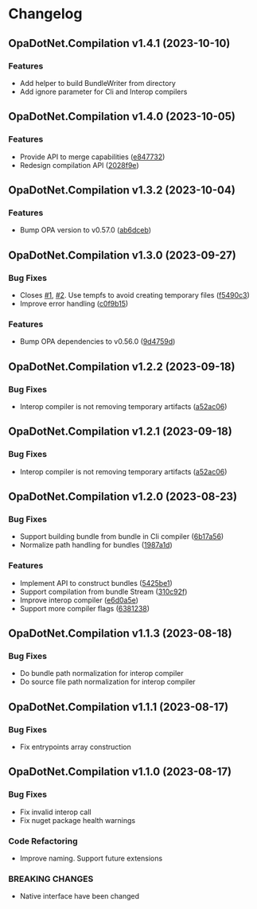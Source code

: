 # Changelog

## OpaDotNet.Compilation v1.4.1 (2023-10-10)

### Features

* Add helper to build BundleWriter from directory
* Add ignore parameter for Cli and Interop compilers

## OpaDotNet.Compilation v1.4.0 (2023-10-05)

### Features

* Provide API to merge capabilities ([e847732](https://github.com/me-viper/OpaDotNet.Compilation/commit/e847732790bc16b844a7938db40fd9c79877b97b))
* Redesign compilation API ([2028f9e](https://github.com/me-viper/OpaDotNet.Compilation/commit/2028f9ee73e64e54514f30121ea6fd78d026e2c4))

## OpaDotNet.Compilation v1.3.2 (2023-10-04)

### Features

* Bump OPA version to v0.57.0 ([ab6dceb](https://github.com/me-viper/OpaDotNet.Compilation/commit/ab6dceb7a5a616af77d719fc262d23ccc65a08f3))

## OpaDotNet.Compilation v1.3.0 (2023-09-27)

### Bug Fixes

* Closes [#1](https://github.com/me-viper/OpaDotNet.Compilation/issues/1), [#2](https://github.com/me-viper/OpaDotNet.Compilation/issues/2). Use tempfs to avoid creating temporary files ([f5490c3](https://github.com/me-viper/OpaDotNet.Compilation/commit/f5490c371a80ea39deb0d2ab5f0fb7c8fde93853))
* Improve error handling ([c0f9b15](https://github.com/me-viper/OpaDotNet.Compilation/commit/c0f9b15a88e2dde80ef8d89bb407e2e1d2969cac))

### Features

* Bump OPA dependencies to v0.56.0 ([9d4759d](https://github.com/me-viper/OpaDotNet.Compilation/commit/9d4759d0b99a8a6a3ba612ae65a54c9a99e7ba87))

## OpaDotNet.Compilation v1.2.2 (2023-09-18)

### Bug Fixes

* Interop compiler is not removing temporary artifacts ([a52ac06](https://github.com/me-viper/OpaDotNet.Compilation/commit/a52ac06617e0dbd627197a38d2e158efe963caa3))

## OpaDotNet.Compilation v1.2.1 (2023-09-18)

### Bug Fixes

* Interop compiler is not removing temporary artifacts ([a52ac06](https://github.com/me-viper/OpaDotNet.Compilation/commit/a52ac06617e0dbd627197a38d2e158efe963caa3))

## OpaDotNet.Compilation v1.2.0 (2023-08-23)

### Bug Fixes

* Support building bundle from bundle in Cli compiler ([6b17a56](https://github.com/me-viper/OpaDotNet.Compilation/commit/6b17a5619320f1c78bfff49f726937a9ea91665a))
* Normalize path handling for bundles ([1987a1d](https://github.com/me-viper/OpaDotNet.Compilation/commit/1987a1d13a328e37bbe7a6ae1bfbbe9de128a43f))

### Features

* Implement API to construct bundles ([5425be1](https://github.com/me-viper/OpaDotNet.Compilation/commit/5425be1a25200f690ba1fcc27edf73c1ce8fa38d))
* Support compilation from bundle Stream ([310c92f](https://github.com/me-viper/OpaDotNet.Compilation/commit/310c92feed48e0d1704799efaa2a34d1005c1aed))
* Improve interop compiler ([e6d0a5e](https://github.com/me-viper/OpaDotNet.Compilation/commit/e6d0a5e469c4e7cbfeff2790f90375075bf7cc32))
* Support more compiler flags ([6381238](https://github.com/me-viper/OpaDotNet.Compilation/commit/6381238585147f05ef98d285f354810c2bb9ac03))

## OpaDotNet.Compilation v1.1.3 (2023-08-18)

### Bug Fixes

* Do bundle path normalization for interop compiler
* Do source file path normalization for interop compiler

## OpaDotNet.Compilation v1.1.1 (2023-08-17)

### Bug Fixes

* Fix entrypoints array construction

## OpaDotNet.Compilation v1.1.0 (2023-08-17)

### Bug Fixes

* Fix invalid interop call
* Fix nuget package health warnings

### Code Refactoring

* Improve naming. Support future extensions

### BREAKING CHANGES

* Native interface have been changed
